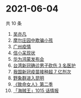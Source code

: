 # 2021-06-04

共 10 条

<!-- BEGIN ZHIHUSEARCH -->
<!-- 最后更新时间 Fri Jun 04 2021 06:41:15 GMT+0800 (China Standard Time) -->
1. [吴亦凡](https://www.zhihu.com/search?q=吴亦凡)
1. [摩尔庄园中欺骗小孩](https://www.zhihu.com/search?q=摩尔庄园)
1. [广州疫情](https://www.zhihu.com/search?q=广州疫情)
1. [信小呆现状](https://www.zhihu.com/search?q=信小呆)
1. [华为鸿蒙发布会](https://www.zhihu.com/search?q=华为)
1. [台湾新冠确诊男子砍伤 3 名医护](https://www.zhihu.com/search?q=台湾疫情)
1. [我国新冠疫苗接种超 7 亿剂次](https://www.zhihu.com/search?q=新冠疫苗)
1. [野象群进入昆明](https://www.zhihu.com/search?q=云南大象)
1. [《致命女人》第二季](https://www.zhihu.com/search?q=致命女人)
1. [「海贼王」1015 话情报](https://www.zhihu.com/search?q=海贼王)
<!-- END ZHIHUSEARCH -->
